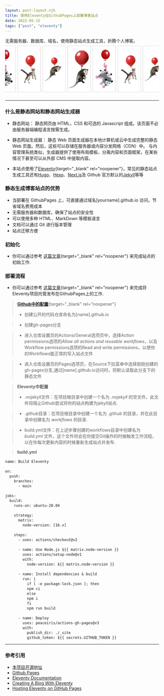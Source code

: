 ```yaml
---
layout: post-layout.njk
title: 使用Eleventy在GithubPages上部署博客站点
date: 2022-05-15
tags: ["post", "eleventy"]
---
```


<!-- Excerpt Start -->
无需服务器、数据库、域名，使用静态站点生成工具，折腾个人博客。
![alt 11ty](/imgs/11ty.jfif)
<!-- Excerpt End -->

---

### 什么是静态网站和静态网站生成器

- 静态网站：
  静态网页由 HTML，CSS 和可选的 Javascript 组成。该页面不必由服务器端编程语言按需生成。

- 静态网站生成器：
  静态 Web 页面生成器在本地计算机或云中生成完整的静态 Web 页面。然后，这些可以存储在服务器或内容分发网络（CDN）中。
  与内容管理系统类似，生成器提供了使用布局模板，分离内容和页面框架，在某些情况下甚至可以从外部 CMS 中提取内容。
- 本站点使用了[Eleventy](https://www.11ty.dev/){target="_blank" rel="noopener"}，常见的静态站点生成工具还有[Hugo](https://gohugo.io/)、[Hexo](https://hexo.io/)、[Next.js](https://nextjs.org/)及 Github 官方默认的[Jekyll](https://www.jekyll.com/)等等

### 静态生成博客站点的优势

- 当部署在 GithubPages 上，可直接通过域名[yourname].github.io 访问，节省域名费用成本
- 无需服务器和数据库，确保了站点的安全性
- 可以使用多种 HTML、MarkDown 等模板语言
- 文档可以通过 Git 进行版本管理
- 站点迁移方便

### 初始化

- 你可以通过参考 [这篇文章](https://keepinguptodate.com/pages/2019/06/creating-blog-with-eleventy/){target="_blank" rel="noopener"} 来完成站点的初始工作.

### 部署流程

- 你可以通过参考 [这篇文章](https://quinndombrowski.com/blog/2022/05/07/hosting-eleventy-on-github-pages/){target="_blank" rel="noopener"} 来完成将Eleventy项目托管发布在GithubPages上的工作.

> [**Github中的配置**](https://docs.github.com/cn/pages){target="_blank" rel="noopener"}
> - 创建公开的代码仓库命名为[name].github.io

> - 创建gh-pages分支

> - 进入仓库设置页的Actions/General选项页中，选择Action permissions选项的<i>Allow all actions and reusable workflows</i>，以及Workflow permissions选项的Read and write permissions，以使你的Workflows能正常的写入站点文件

> - 进入仓库设置页的Pages选项页，在Source下拉菜单中选择刚刚创建的gh-pages分支,通过[name].github.io访问时，将默认读取此分支下的静态文件

> **Eleventy中配置**
> - .nojekyll文件：在项目根目录中创建一个名为 <i>.nojekyll</i> 的空文件，此文件将阻止Github尝试将你的站点构建为jekyll站点.

> - .github目录：在项目根目录中创建一个名为 <i>.github</i> 的目录，并在此目录中创建名为 <i>workflows</i> 的目录.

> - build.yml文件：在上述步骤创建的workflows目录中创建名为 <i>build.yml</i> 文件，这个文件将会在你提交Git操作的时候触发工作流程，以在你每次更新内容的时候重新生成站点并发布.

> **build.yml**
```shell-session
name: Build Eleventy

on:
  push:
    branches:
      - main

jobs:
  build:
    runs-on: ubuntu-20.04

    strategy:
      matrix:
        node-version: [16.x]

    steps:
      - uses: actions/checkout@v2

      - name: Use Node.js ${{ matrix.node-version }}
        uses: actions/setup-node@v1
        with:
          node-version: ${{ matrix.node-version }}

      - name: Install dependencies & build
        run: |
          if [ -e package-lock.json ]; then
          npm ci
          else
          npm i
          fi
          npm run build

      - name: Deploy
        uses: peaceiris/actions-gh-pages@v3
        with:
          publish_dir: ./_site
          github_token: ${{ secrets.GITHUB_TOKEN }}
```

---

### 参考引用
- [本项目开源地址](https://github.com/Dnevend/Dnevend.github.io)
- [Github Pages](https://docs.github.com/cn/pages)
- [Eleventy Documentation](https://www.11ty.dev/docs/tutorials/)
- [Creating A Blog With Eleventy](https://keepinguptodate.com/pages/2019/06/creating-blog-with-eleventy/)
- [Hosting Eleventy on GitHub Pages](https://quinndombrowski.com/blog/2022/05/07/hosting-eleventy-on-github-pages/)